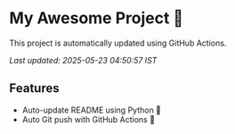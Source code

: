 # My Awesome Project 🚀

This project is automatically updated using GitHub Actions.

_Last updated: 2025-05-23 04:50:57 IST_

## Features
- Auto-update README using Python 🐍
- Auto Git push with GitHub Actions 🤖

